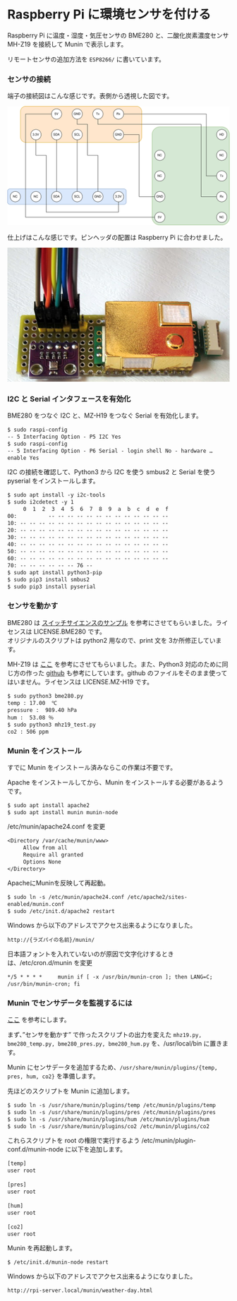 # Raspberry Pi に環境センサを付ける

Raspberry Pi に温度・湿度・気圧センサの BME280 と、二酸化炭素濃度センサ MH-Z19 を接続して Munin で表示します。

リモートセンサの追加方法を `ESP8266/` に書いています。

### センサの接続

端子の接続図はこんな感じです。表側から透視した図です。

![sensor](weather/sensor.svg)

仕上げはこんな感じです。ピンヘッダの配置は Raspberry Pi に合わせました。

![sensor](weather/sensor.JPG)

### I2C と Serial インタフェースを有効化

BME280 をつなぐ I2C と、MZ-H19 をつなぐ Serial を有効化します。


```
$ sudo raspi-config
-- 5 Interfacing Option - P5 I2C Yes
$ sudo raspi-config
-- 5 Interfacing Option - P6 Serial - login shell No - hardware … enable Yes
```

I2C の接続を確認して、Python3 から I2C を使う smbus2 と Serial を使う pyserial をインストールします。

```
$ sudo apt install -y i2c-tools
$ sudo i2cdetect -y 1
     0  1  2  3  4  5  6  7  8  9  a  b  c  d  e  f
00:          -- -- -- -- -- -- -- -- -- -- -- -- --
10: -- -- -- -- -- -- -- -- -- -- -- -- -- -- -- --
20: -- -- -- -- -- -- -- -- -- -- -- -- -- -- -- --
30: -- -- -- -- -- -- -- -- -- -- -- -- -- -- -- --
40: -- -- -- -- -- -- -- -- -- -- -- -- -- -- -- --
50: -- -- -- -- -- -- -- -- -- -- -- -- -- -- -- --
60: -- -- -- -- -- -- -- -- -- -- -- -- -- -- -- --
70: -- -- -- -- -- -- 76 --
$ sudo apt install python3-pip
$ sudo pip3 install smbus2
$ sudo pip3 install pyserial
```

### センサを動かす

BME280 は [スイッチサイエンスのサンプル](https://github.com/SWITCHSCIENCE/samplecodes/tree/master/BME280) を参考にさせてもらいました。ライセンスは LICENSE.BME280 です。  
オリジナルのスクリプトは python2 用なので、print 文を 3か所修正しています。

MH-Z19 は [ここ](https://qiita.com/UedaTakeyuki/items/c5226960a7328155635f) を参考にさせてもらいました。また、Python3 対応のために同じ方の作った [github](https://github.com/UedaTakeyuki/mh-z19) も参考にしています。github のファイルをそのまま使ってはいません。ライセンスは LICENSE.MZ-H19 です。

```
$ sudo python3 bme280.py
temp : 17.00  ℃
pressure :  989.40 hPa
hum :  53.08 ％
$ sudo python3 mhz19_test.py
co2 : 506 ppm
```


### Munin をインストール

すでに Munin をインストール済みならこの作業は不要です。

Apache をインストールしてから、Munin をインストールする必要があるようです。

```
$ sudo apt install apache2
$ sudo apt install munin munin-node
```

/etc/munin/apache24.conf を変更

```
<Directory /var/cache/munin/www>
     Allow from all
     Require all granted
     Options None
</Directory>
```

ApacheにMuninを反映して再起動。

```
$ sudo ln -s /etc/munin/apache24.conf /etc/apache2/sites-enabled/munin.conf
$ sudo /etc/init.d/apache2 restart
```

Windows から以下のアドレスでアクセス出来るようになりました。

```
http://{ラズパイの名前}/munin/
```

日本語フォントを入れていないのが原因で文字化けするときは、/etc/cron.d/munin を変更

```
*/5 * * * *     munin if [ -x /usr/bin/munin-cron ]; then LANG=C; /usr/bin/munin-cron; fi
```

### Munin でセンサデータを監視するには

[ここ](https://densi.biz/munin-glaf) を参考にします。

まず、”センサを動かす” で作ったスクリプトの出力を変えた ```mhz19.py, bme280_temp.py, bme280_pres.py, bme280_hum.py``` を、/usr/local/bin に置きます。

Munin にセンサデータを追加するため、```/usr/share/munin/plugins/{temp, pres, hum, co2}```  を準備します。

先ほどのスクリプトを Munin に追加します。

```
$ sudo ln -s /usr/share/munin/plugins/temp /etc/munin/plugins/temp
$ sudo ln -s /usr/share/munin/plugins/pres /etc/munin/plugins/pres
$ sudo ln -s /usr/share/munin/plugins/hum /etc/munin/plugins/hum
$ sudo ln -s /usr/share/munin/plugins/co2 /etc/munin/plugins/co2
```

これらスクリプトを root の権限で実行するよう /etc/munin/plugin-conf.d/munin-node に以下を追加します。

```
[temp]
user root

[pres]
user root

[hum]
user root

[co2]
user root
```

Munin を再起動します。

```
$ /etc/init.d/munin-node restart
```

Windows から以下のアドレスでアクセス出来るようになりました。

```
http://rpi-server.local/munin/weather-day.html
```
